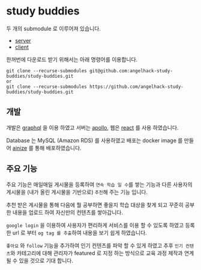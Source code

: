 # study buddies

두 개의 submodule 로 이루어져 있습니다.

- [server](https://github.com/angelhack-study-buddies/study-buddies-server)
- [client](https://github.com/angelhack-study-buddies/study-buddies-client)

한꺼번에 다운로드 받기 위해서는 아래 명령어를 이용합니다.

```
git clone --recurse-submodules git@github.com:angelhack-study-buddies/study-buddies.git
or
git clone --recurse-submodules https://github.com/angelhack-study-buddies/study-buddies.git
```

## 개발

개발은 [graphql](https://graphql.org) 을 이용 하였고
서버는 [apollo](http://apollographql.com), 웹은 [react](https://www.apollographql.com/docs/react) 를 사용 하였습니다.

Database 는 MySQL (Amazon RDS) 를 사용하였고
배포는 docker image 를 만들어 [ainize](https://ainize.ai) 를 통해 배포하였습니다.

## 주요 기능

주요 기능은 매일매일 게시물을 등록하여 `연속 학습 일 수`를 쌓는 기능과
다른 사용자의 게시물을 (내가 올린 게시물을 기반으로) `추천`해 주는 기능 입니다.

추천 받은 게시물을 통해 다음에 뭘 공부하면 좋을지 학습 대상을 찾게 되고 꾸준히 공부한 내용을 업로드 하여 자신만의 컨텐츠를 쌓아갑니다.

`google login` 을 이용하여 사용자가 편리하게 서비스를 이용 할 수 있도록 하였고
등록한 url 로 부터 `og tag 를 추출`하여 내용을 보기 쉽게 하였습니다.

`좋아요` 와 `follow` 기능을 추가하여 인기 컨텐츠를 파악 할 수 있게 하였고
추후 `인기 컨텐츠`와 카테고리에 대해 관리자가 featured 로 지정 하는 방식으로 교육 과정 제작과 연계 될 수 있을 것으로 기대 합니다.
